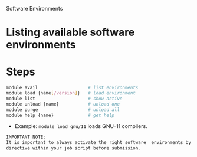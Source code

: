 Software Environments
# Listing available software environments

# Steps
```bash
module avail                   # list environments
module load {name[/version]}   # load environment
module list                    # show active
module unload {name}           # unload one
module purge                   # unload all
module help {name}             # get help
```
- Example: `module load gnu/11` loads GNU-11 compilers.

```c
IMPORTANT NOTE:
It is important to always activate the right software  environments by using the module load
directive within your job script before submission.
```

